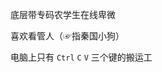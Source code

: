 底层带专码农学生在线卑微

喜欢看管人（☞指秦国小狗）

电脑上只有 `Ctrl` `C` `V` 三个键的搬运工

<!---
PICOF/PICOF is a ✨ special ✨ repository because its `README.md` (this file) appears on your GitHub profile.
You can click the Preview link to take a look at your changes.
--->
